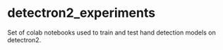 # detectron2_experiments
Set of colab notebooks used to train and test hand detection models on detectron2.
